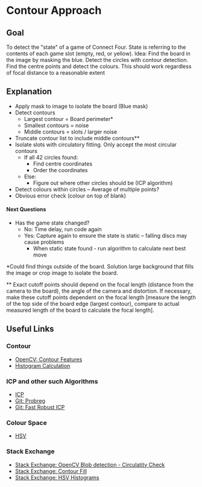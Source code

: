 # Contour Approach

## Goal 
To detect the "state" of a game of Connect Four. State is referring to the contents of each game slot (empty, red, or yellow).
Idea: Find the board in the image by masking the blue. Detect the circles with contour detection. Find the centre points and detect the colours. 
This should work regardless of focal distance to a reasonable extent

## Explanation
- Apply mask to image to isolate the board (Blue mask)
- Detect contours
  - Largest contour = Board perimeter*
  - Smallest contours = noise
  - Middle contours = slots / larger noise
- Truncate contour list to include middle contours**
- Isolate slots with circulatory fitting. Only accept the most circular contours
  - If all 42 circles found:
    - Find centre coordinates
    - Order the coordinates
  - Else:
    - Figure out where other circles should be (ICP algorithm)
- Detect colours within circles – Average of multiple points?
- Obvious error check (colour on top of blank)

#### Next Questions
- Has the game state changed?
  - No: Time delay, run code again
  - Yes: Capture again to ensure the state is static – falling discs may cause problems
    - When static state found - run algorithm to calculate next best move

*Could find things outside of the board. Solution large background that fills the image or crop image to isolate the board.

** Exact cutoff points should depend on the focal length (distance from the camera to the board), the angle of the camera and distortion. If necessary, make these cutoff points dependent on the focal length [measure the length of the top side of the board edge (largest contour), compare to actual measured length of the board to calculate the focal length]. 


## Useful Links
### Contour
- [OpenCV: Contour Features](https://docs.opencv.org/4.x/dd/d49/tutorial_py_contour_features.html)
- [Histogram Calculation](https://docs.opencv.org/2.4/doc/tutorials/imgproc/histograms/histogram_calculation/histogram_calculation.html)

### ICP and other such Algorithms 
- [ICP](https://medium.com/@michaelscheinfeild/icp-iterative-closest-point-algorithm-32ecaf58e9da)
- [Git: Probreg](https://github.com/neka-nat/probreg)
- [Git: Fast Robust ICP](https://github.com/yaoyx689/Fast-Robust-ICP)

### Colour Space
- [HSV](https://web.cs.uni-paderborn.de/cgvb/colormaster/web/color-systems/hsv.html)

### Stack Exchange
- [Stack Exchange: OpenCV Blob detection - Circulatity Check](https://stackoverflow.com/questions/42203898/python-opencv-blob-detection-or-circle-detection)
- [Stack Exchange: Contour Fill](https://stackoverflow.com/questions/72408809/how-do-i-fill-up-mask-holes-in-opencv)
- [Stack Exchange: HSV Histograms](https://stackoverflow.com/questions/72739316/plotting-hsv-channel-histograms-from-a-bgr-image-opencv)
